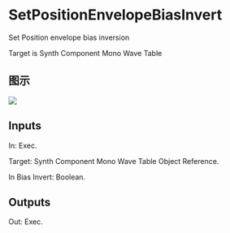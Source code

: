 # SetPositionEnvelopeBiasInvert

Set Position envelope bias inversion

Target is Synth Component Mono Wave Table

## 图示

![]($-20221218-21082935.png)

## Inputs

In: Exec.

Target: Synth Component Mono Wave Table Object Reference.

In Bias Invert: Boolean.  

## Outputs

Out: Exec.

